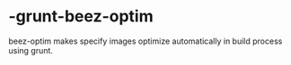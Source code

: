 -grunt-beez-optim
=================

beez-optim makes specify images optimize automatically in build process using grunt.
